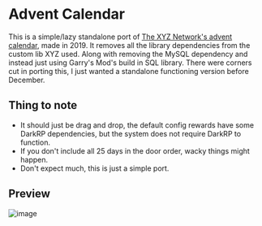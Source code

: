 # Advent Calendar
This is a simple/lazy standalone port of [The XYZ Network's advent calendar](https://github.com/TheXYZNetwork/PoliceRP-OpenSource/tree/master/addons/xyz_christmas_advent/lua), made in 2019. It removes all the library dependencies from the custom lib XYZ used. Along with removing the MySQL dependency and instead just using Garry's Mod's build in SQL library. There were corners cut in porting this, I just wanted a standalone functioning version before December.

## Thing to note
- It should just be drag and drop, the default config rewards have some DarkRP dependencies, but the system does not require DarkRP to function.
- If you don't include all 25 days in the door order, wacky things might happen.
- Don't expect much, this is just a simple port.

## Preview
![image](https://github.com/owainjones74/advent-calendar/blob/master/preview.jpg)
